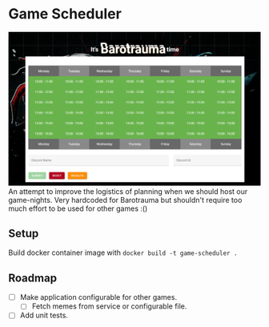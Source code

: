 # Game Scheduler
![Screenshot of the application](https://github.com/Hunter404/game-scheduler/blob/master/example.png)
An attempt to improve the logistics of planning when we should host our game-nights. Very hardcoded for Barotrauma but shouldn't require too much effort to be used for other games :()

## Setup
Build docker container image with
`docker build -t game-scheduler .`

## Roadmap
  - [ ] Make application configurable for other games.
    - [ ] Fetch memes from service or configurable file.
  - [ ] Add unit tests.
